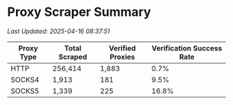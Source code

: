 # Proxy Scraper Summary

_Last Updated: 2025-04-16 08:37:51_

| Proxy Type | Total Scraped | Verified Proxies | Verification Success Rate |
|------------|--------------|------------------|--------------------------|
| HTTP | 256,414 | 1,883 | 0.7% |
| SOCKS4 | 1,913 | 181 | 9.5% |
| SOCKS5 | 1,339 | 225 | 16.8% |
